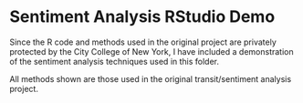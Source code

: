 # Sentiment Analysis RStudio Demo

Since the R code and methods used in the original project are privately protected by the City College of New York, I have included a demonstration of the sentiment analysis techniques used in this folder.

All methods shown are those used in the original transit/sentiment analysis project.
